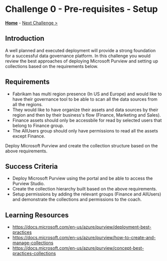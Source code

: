 # Challenge 0 - Pre-requisites - Setup

**[Home](../README.md)** - [Next Challenge >](./Challenge1.md)

## Introduction

A well planned and executed deployment will provide a strong foundation for a successful data governance platform. In this challenge you would review the best approaches of deploying Microsoft Purview and setting up collections based on the requirements below.

## Requirements
- Fabrikam has multi region presence (In US and Europe) and would like to have their governance tool to be able to scan all the data sources from all the regions.
- They would like to have organize their assets and data sources by their region and then by their business's flow (Finance, Marketing and Sales).
- Finance assets should only be accessbile for read by selected users that belong to Finance group.
- The AllUsers group should only have permissions to read all the assets except Finance.

Deploy Microsoft Purview and create the collection structure based on the above requirements.

## Success Criteria
- Deploy Microsoft Purview using the portal and be able to access the Purview Studio.
- Create the collection hierarchy built based on the above requirements.
- Setup permissions by adding the relevant groups (Finance and AllUsers) and demonstrate the collections and permissions to the coach.

## Learning Resources
- https://docs.microsoft.com/en-us/azure/purview/deployment-best-practices
- https://docs.microsoft.com/en-us/azure/purview/how-to-create-and-manage-collections
- https://docs.microsoft.com/en-us/azure/purview/concept-best-practices-collections
